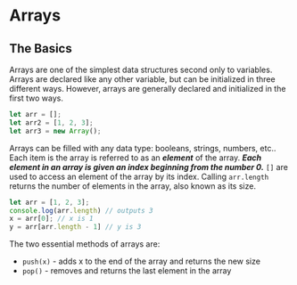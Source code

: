 Arrays
===========

The Basics
----------
Arrays are one of the simplest data structures second only to variables. Arrays are declared like any other variable, but can be initialized in three different ways. However, arrays are generally declared and initialized in the first two ways.

```js
let arr = [];
let arr2 = [1, 2, 3];
let arr3 = new Array();
```

Arrays can be filled with any data type: booleans, strings, numbers, etc.. Each item is the array is referred to as an ***element*** of the array. ***Each element in an array is given an index beginning from the number 0.*** ```[]``` are used to access an element of the array by its index. Calling ```arr.length``` returns the number of elements in the array, also known as its size.

```js
let arr = [1, 2, 3];
console.log(arr.length) // outputs 3
x = arr[0]; // x is 1
y = arr[arr.length - 1] // y is 3
```

The two essential methods of arrays are:
* ```push(x)``` - adds x to the end of the array and returns the new size
* ```pop()``` - removes and returns the last element in the array
